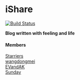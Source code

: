 # iShare
[![Build Status](https://travis-ci.org/Starrier/iShare.svg?branch=master)](https://travis-ci.org/Starrier/iShare)

**Blog written with feeling and life**

#### Members
  [Starriers](https://github.com/Starriers)<br/>
  [wangdongmei](https://github.com/GitHuB-wangdongmei)<br/>
  [EVandAK](https://github.com/EVandAK)<br/>
  [Sunday](https://github.com/YrhSun)<br/>

